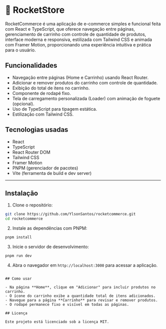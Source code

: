 # 🚀 RocketStore

RocketCommerce é uma aplicação de e-commerce simples e funcional feita com React e TypeScript, que oferece navegação entre páginas, gerenciamento de carrinho com controle de quantidade de produtos, interface moderna e responsiva, estilizada com Tailwind CSS e animada com Framer Motion, proporcionando uma experiência intuitiva e prática para o usuário.


## Funcionalidades

- Navegação entre páginas (Home e Carrinho) usando React Router.
- Adicionar e remover produtos do carrinho com controle de quantidade.
- Exibição do total de itens no carrinho.
- Componente de rodapé fixo.
- Tela de carregamento personalizada (Loader) com animação de foguete (opcional).
- Uso de TypeScript para tipagem estática.
- Estilização com Tailwind CSS.

## Tecnologias usadas

- React  
- TypeScript  
- React Router DOM  
- Tailwind CSS  
- Framer Motion
- PNPM (gerenciador de pacotes)  
- Vite (ferramenta de build e dev server)  

---
## Instalação

1. Clone o repositório:

```bash
git clone https://github.com/YlsonSantos/rocketcommerce.git
cd rocketcommerce
  ```
2. Instale as dependências com PNPM:

```bash
pnpm install
  ```
3. Inicie o servidor de desenvolvimento:

```bash
pnpm run dev
  ```
4. Abra o navegador em `http://localhost:3000` para acessar a aplicação.
  ```

## Como usar

- Na página **Home**, clique em "Adicionar" para incluir produtos no carrinho.
- O ícone do carrinho exibe a quantidade total de itens adicionados.
- Navegue para a página **Carrinho** para revisar e remover produtos.
- O rodapé permanece fixo e visível em todas as páginas.

## Licença

Este projeto está licenciado sob a licença MIT.
